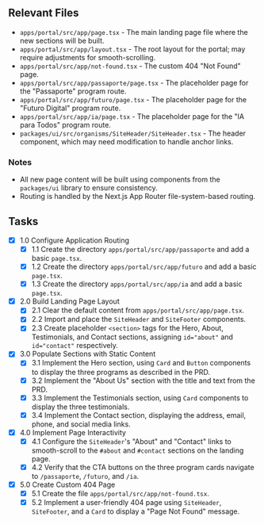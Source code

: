 
## Relevant Files

- `apps/portal/src/app/page.tsx` - The main landing page file where the new sections will be built.
- `apps/portal/src/app/layout.tsx` - The root layout for the portal; may require adjustments for smooth-scrolling.
- `apps/portal/src/app/not-found.tsx` - The custom 404 "Not Found" page.
- `apps/portal/src/app/passaporte/page.tsx` - The placeholder page for the "Passaporte" program route.
- `apps/portal/src/app/futuro/page.tsx` - The placeholder page for the "Futuro Digital" program route.
- `apps/portal/src/app/ia/page.tsx` - The placeholder page for the "IA para Todos" program route.
- `packages/ui/src/organisms/SiteHeader/SiteHeader.tsx` - The header component, which may need modification to handle anchor links.

### Notes

- All new page content will be built using components from the `packages/ui` library to ensure consistency.
- Routing is handled by the Next.js App Router file-system-based routing.

## Tasks

- [x] 1.0 Configure Application Routing
  - [x] 1.1 Create the directory `apps/portal/src/app/passaporte` and add a basic `page.tsx`.
  - [x] 1.2 Create the directory `apps/portal/src/app/futuro` and add a basic `page.tsx`.
  - [x] 1.3 Create the directory `apps/portal/src/app/ia` and add a basic `page.tsx`.

- [x] 2.0 Build Landing Page Layout
  - [x] 2.1 Clear the default content from `apps/portal/src/app/page.tsx`.
  - [x] 2.2 Import and place the `SiteHeader` and `SiteFooter` components.
  - [x] 2.3 Create placeholder `<section>` tags for the Hero, About, Testimonials, and Contact sections, assigning `id="about"` and `id="contact"` respectively.

- [x] 3.0 Populate Sections with Static Content
  - [x] 3.1 Implement the Hero section, using `Card` and `Button` components to display the three programs as described in the PRD.
  - [x] 3.2 Implement the "About Us" section with the title and text from the PRD.
  - [x] 3.3 Implement the Testimonials section, using `Card` components to display the three testimonials.
  - [x] 3.4 Implement the Contact section, displaying the address, email, phone, and social media links.

- [x] 4.0 Implement Page Interactivity
  - [x] 4.1 Configure the `SiteHeader`'s "About" and "Contact" links to smooth-scroll to the `#about` and `#contact` sections on the landing page.
  - [x] 4.2 Verify that the CTA buttons on the three program cards navigate to `/passaporte`, `/futuro`, and `/ia`.

- [x] 5.0 Create Custom 404 Page
  - [x] 5.1 Create the file `apps/portal/src/app/not-found.tsx`.
  - [x] 5.2 Implement a user-friendly 404 page using `SiteHeader`, `SiteFooter`, and a `Card` to display a "Page Not Found" message.
